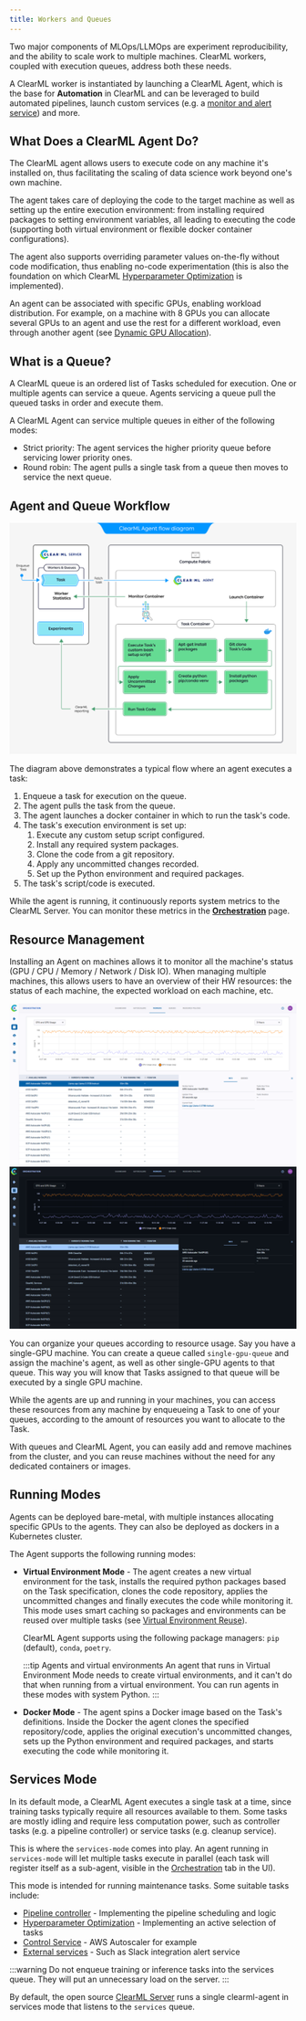 ```yaml
---
title: Workers and Queues
---
```


Two major components of MLOps/LLMOps are experiment reproducibility, and the ability to scale work to multiple machines. ClearML workers, 
coupled with execution queues, address both these needs. 

A ClearML worker is instantiated by launching a ClearML Agent, which is the base for **Automation** in ClearML and can be leveraged to build automated pipelines, launch custom services 
(e.g. a [monitor and alert service](https://github.com/clearml/clearml/tree/master/examples/services/monitoring)) and more.

## What Does a ClearML Agent Do?
The ClearML agent allows users to execute code on any machine it's installed on, thus facilitating the 
scaling of data science work beyond one's own machine.

The agent takes care of deploying the code to the target machine as well as setting up the entire execution environment: 
from installing required packages to setting environment variables, 
all leading to executing the code (supporting both virtual environment or flexible docker container configurations).

The agent also supports overriding parameter values on-the-fly without code modification, thus enabling no-code experimentation (this is also the foundation on which 
ClearML [Hyperparameter Optimization](../hpo.md) is implemented).  

An agent can be associated with specific GPUs, enabling workload distribution. For example, on a machine with 8 GPUs you 
can allocate several GPUs to an agent and use the rest for a different workload, even through another agent (see [Dynamic GPU Allocation](../clearml_agent/clearml_agent_dynamic_gpus.md)).   



## What is a Queue?

A ClearML queue is an ordered list of Tasks scheduled for execution. One or multiple agents can service a queue. 
Agents servicing a queue pull the queued tasks in order and execute them. 

A ClearML Agent can service multiple queues in either of the following modes: 

* Strict priority: The agent services the higher priority queue before servicing lower priority ones.
* Round robin: The agent pulls a single task from a queue then moves to service the next queue.

## Agent and Queue Workflow 

![Agent flow diagram](../img/clearml_agent_flow_diagram.png)

The diagram above demonstrates a typical flow where an agent executes a task:  

1. Enqueue a task for execution on the queue.
1. The agent pulls the task from the queue.
1. The agent launches a docker container in which to run the task's code.
1. The task's execution environment is set up:
   1.  Execute any custom setup script configured.
   1.  Install any required system packages.
   1.  Clone the code from a git repository.
   1.  Apply any uncommitted changes recorded.
   1.  Set up the Python environment and required packages.
1. The task's script/code is executed.  

While the agent is running, it continuously reports system metrics to the ClearML Server. You can monitor these metrics
in the [**Orchestration**](../webapp/webapp_workers_queues.md) page.  

## Resource Management
Installing an Agent on machines allows it to monitor all the machine's status (GPU / CPU / Memory / Network / Disk IO). 
When managing multiple machines, this allows users to have an overview of their HW resources: the status of each machine, 
the expected workload on each machine, etc.

![Workers and Queues page](../img/agents_queues_resource_management.png#light-mode-only)
![Workers and Queues page](../img/agents_queues_resource_management_dark.png#dark-mode-only)


You can organize your queues according to resource usage. Say you have a single-GPU machine. You can create a queue called
`single-gpu-queue` and assign the machine's agent, as well as other single-GPU agents to that queue. This way you will know 
that Tasks assigned to that queue will be executed by a single GPU machine.

While the agents are up and running in your machines, you can access these resources from any machine by enqueueing a 
Task to one of your queues, according to the amount of resources you want to allocate to the Task. 

With queues and ClearML Agent, you can easily add and remove machines from the cluster, and you can 
reuse machines without the need for any dedicated containers or images.

## Running Modes

Agents can be deployed bare-metal, with multiple instances allocating 
specific GPUs to the agents. They can also be deployed as dockers in a Kubernetes cluster.

The Agent supports the following running modes:
* **Virtual Environment Mode** - The agent creates a new virtual environment for the task, installs the required 
  python packages based on the Task specification, clones the code repository, applies the uncommitted changes and 
  finally executes the code while monitoring it. This mode uses smart caching so packages and environments can be reused
  over multiple tasks (see [Virtual Environment Reuse](../clearml_agent/clearml_agent_env_caching.md#virtual-environment-reuse)). 

  ClearML Agent supports using the following package managers: `pip` (default), `conda`, `poetry`. 

  :::tip Agents and virtual environments 
  An agent that runs in Virtual Environment Mode needs to create virtual environments, and
  it can't do that when running from a virtual environment. You can run agents in these modes with 
  system Python.
  :::

* **Docker Mode** - The agent spins a Docker image based on the Task's definitions. Inside the Docker the agent clones 
  the specified repository/code, applies the original execution's uncommitted changes, sets up the Python environment and 
  required packages, and starts executing the code while monitoring it.  

## Services Mode

In its default mode, a ClearML Agent executes a single task at a time, since training tasks typically require all resources 
available to them. Some tasks are mostly idling and require less computation power, such as controller tasks (e.g. 
a pipeline controller) or service tasks (e.g. cleanup service). 

This is where the `services-mode` comes into play. An agent running in `services-mode` will let multiple tasks execute 
in parallel (each task will register itself as a sub-agent, visible in the [Orchestration](../webapp/webapp_workers_queues.md) tab in the UI).

This mode is intended for running maintenance tasks. Some suitable tasks include:

- [Pipeline controller](../guides/pipeline/pipeline_controller.md) - Implementing the pipeline scheduling and logic
- [Hyperparameter Optimization](../guides/optimization/hyper-parameter-optimization/examples_hyperparam_opt.md) - Implementing an active selection of tasks
- [Control Service](../guides/services/aws_autoscaler.md) - AWS Autoscaler for example
- [External services](../guides/services/slack_alerts.md) - Such as Slack integration alert service

:::warning
Do not enqueue training or inference tasks into the services queue. They will put an unnecessary load on the server.
:::

By default, the open source [ClearML Server](../deploying_clearml/clearml_server.md) runs a single clearml-agent in 
services mode that listens to the `services` queue.
